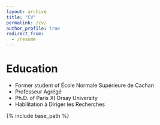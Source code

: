 ```yaml
---
layout: archive
title: "CV"
permalink: /cv/
author_profile: true
redirect_from:
  - /resume
---
```


Education
======
 * Former student of École Normale Supérieure de Cachan
 * Professeur Agrégé
 * Ph.D. of Paris XI Orsay University
 * Habilitation à Diriger les Recherches

{% include base_path %}

<!--
<ul>{% for post in site.publications %}
{% include archive-single-cv.html %}
{% endfor %}</ul>
  
<ul>{% for post in site.talks %}
{% include archive-single-talk-cv.html %}
{% endfor %}</ul>
  
<ul>{% for post in site.teaching %}
{% include archive-single-cv.html %}
{% endfor %}</ul>
--!>
